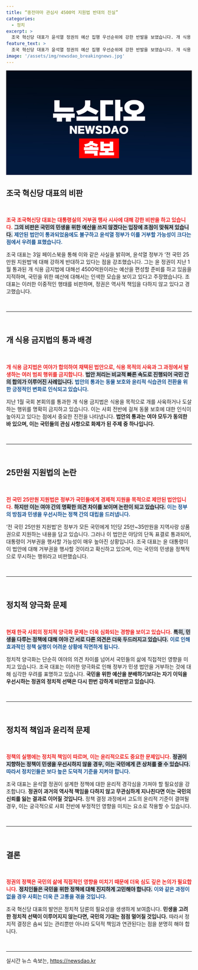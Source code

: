 ```yaml
---
title: “중전마마 관심사 4500억 지원법 반대의 진실”
categories:
  - 정치
excerpt: >
  조국 혁신당 대표가 윤석열 정권의 예산 집행 우선순위에 강한 반발을 보였습니다. 개 식용 금지법에는 4500억원을 지원하면서, 국민 생계 지원은 망각한 정부에 날카로운 비판을 쏟아냈습니다.
feature_text: >
  조국 혁신당 대표가 윤석열 정권의 예산 집행 우선순위에 강한 반발을 보였습니다. 개 식용 금지법에는 4500억원을 지원하면서, 국민 생계 지원은 망각한 정부에 날카로운 비판을 쏟아냈습니다.
image: '/assets/img/newsdao_breakingnews.jpg'
---
```


<p><img src="/assets/img/newsdao_breakingnews.jpg" alt="implanttips 속보" /></p>

<h2 data-ke-size="size26">조국 혁신당 대표의 비판</h2>

<p data-ke-size="size16">&nbsp;</p>  

<p><b><span style="color: #ee2323;">조국 조국혁신당 대표는 대통령실의 거부권 행사 시사에 대해 강한 비판을 하고 있습니다.</span></b> <b><span style="background-color: #21538527;">그의 비판은 국민의 민생을 위한 예산을 쓰지 않겠다는 입장에 초점이 맞춰져 있습니다.</span></b> <b><span style="color: #1a5490;">제안된 법안이 통과되었음에도 불구하고 윤석열 정부가 이를 거부할 가능성이 크다는 점에서 우려를 표했습니다.</span></b> </p>

<p>조국 대표는 3일 페이스북을 통해 이와 같은 사실을 밝히며, 윤석열 정부가 ‘전 국민 25만원 지원법’에 대해 강하게 반대하고 있다는 점을 강조했습니다. 그는 윤 정권이 지난 1월 통과된 개 식용 금지법에 대해선 4500억원이라는 예산을 편성할 준비를 하고 있음을 지적하며, 국민을 위한 예산에 대해서는 인색한 모습을 보이고 있다고 주장했습니다. 조 대표는 이러한 이중적인 행태를 비판하며, 정권은 역사적 책임을 다하지 않고 있다고 경고했습니다.</p>

<p data-ke-size="size16">&nbsp;</p>  

<hr />  

<p data-ke-size="size16">&nbsp;</p>  

<h2 data-ke-size="size26">개 식용 금지법의 통과 배경</h2>

<p data-ke-size="size16">&nbsp;</p>  

<p><b><span style="color: #ee2323;">개 식용 금지법은 여야가 합의하여 채택된 법안으로, 식용 목적의 사육과 그 과정에서 발생하는 여러 범죄 행위를 금지합니다.</span></b> <b><span style="background-color: #21538527;">법안 처리는 비교적 빠른 속도로 진행되어 국민 간의 합의가 이루어진 사례입니다.</span></b> <b><span style="color: #1a5490;">법안의 통과는 동물 보호와 윤리적 식습관의 전환을 위한 긍정적인 변화로 인식되고 있습니다.</span></b></p>

<p>지난 1월 국회 본회의를 통과한 개 식용 금지법은 식용을 목적으로 개를 사육하거나 도살하는 행위를 명확히 금지하고 있습니다. 이는 사회 전반에 걸쳐 동물 보호에 대한 인식이 높아지고 있다는 점에서 중요한 진전을 나타냅니다. <b>법안의 통과는 여야 모두가 동의한 바 있으며, 이는 국민들의 관심 사항으로 화제가 된 주제 중 하나입니다.</b> </p>

<p data-ke-size="size16">&nbsp;</p>  

<hr />  

<p data-ke-size="size16">&nbsp;</p>  

<h2 data-ke-size="size26">25만원 지원법의 논란</h2>

<p data-ke-size="size16">&nbsp;</p>  

<p><b><span style="color: #ee2323;">전 국민 25만원 지원법은 정부가 국민들에게 경제적 지원을 목적으로 제안된 법안입니다.</span></b> <b><span style="background-color: #21538527;">하지만 이는 여야 간의 명확한 의견 차이를 보이며 논란이 되고 있습니다.</span></b> <b><span style="color: #1a5490;">이는 정부의 방침과 민생을 우선시하는 정책 간의 대립을 드러냅니다.</span></b> </p>

<p>‘전 국민 25만원 지원법’은 정부가 모든 국민에게 1인당 25만~35만원을 지역사랑 상품권으로 지원하는 내용을 담고 있습니다. 그러나 이 법안은 야당의 단독 표결로 통과되어, 대통령이 거부권을 행사할 가능성이 매우 높아진 상황입니다. 조국 대표는 윤 대통령이 이 법안에 대해 거부권을 행사할 것이라고 확신하고 있으며, 이는 국민의 민생을 정책적으로 무시하는 행위라고 비판했습니다.</p>

<p data-ke-size="size16">&nbsp;</p>  

<hr />  

<p data-ke-size="size16">&nbsp;</p>  

<h2 data-ke-size="size26">정치적 양극화 문제</h2>

<p data-ke-size="size16">&nbsp;</p>  

<p><b><span style="color: #ee2323;">현재 한국 사회의 정치적 양극화 문제는 더욱 심화되는 경향을 보이고 있습니다.</span></b> <b><span style="background-color: #21538527;">특히, 민생을 다루는 정책에 대해 여야 간 서로 다른 의견은 더욱 두드러지고 있습니다.</span></b> <b><span style="color: #1a5490;">이로 인해 효과적인 정책 실행이 어려운 상황에 직면하게 됩니다.</span></b></p>

<p>정치적 양극화는 단순히 여야의 의견 차이를 넘어서 국민들의 삶에 직접적인 영향을 미치고 있습니다. 조국 대표는 이러한 양극화로 인해 정부가 민생 법안을 거부하는 것에 대해 심각한 우려를 표명하고 있습니다. <b>국민을 위한 예산을 분배하기보다는 자기 이익을 우선시하는 정권의 정치적 선택은 다시 한번 강하게 비판받고 있습니다.</b></p>

<p data-ke-size="size16">&nbsp;</p>  

<hr />  

<p data-ke-size="size16">&nbsp;</p>  

<h2 data-ke-size="size26">정치적 책임과 윤리적 문제</h2>

<p data-ke-size="size16">&nbsp;</p>  

<p><b><span style="color: #ee2323;">정책의 실행에는 정치적 책임이 따르며, 이는 윤리적으로도 중요한 문제입니다.</span></b> <b><span style="background-color: #21538527;">정권이 지향하는 정책이 민생을 우선시하지 않을 경우, 이는 국민에게 큰 상처를 줄 수 있습니다.</span></b> <b><span style="color: #1a5490;">따라서 정치인들은 보다 높은 도덕적 기준을 지켜야 합니다.</span></b></p>

<p>조국 대표는 윤석열 정권이 설계한 정책에 대한 윤리적 경각심을 가져야 할 필요성을 강조합니다. <b>정권이 과거의 역사적 책임을 다하지 않고 무관심하게 지나친다면 이는 국민의 신뢰를 잃는 결과로 이어질 것입니다.</b> 정책 결정 과정에서 고도의 윤리적 기준이 결여될 경우, 이는 궁극적으로 사회 전반에 부정적인 영향을 미치는 요소로 작용할 수 있습니다.</p>

<p data-ke-size="size16">&nbsp;</p>  

<hr />  

<p data-ke-size="size16">&nbsp;</p>  

<h2 data-ke-size="size26">결론</h2>

<p data-ke-size="size16">&nbsp;</p>  

<p><b><span style="color: #ee2323;">정권의 정책은 국민의 삶에 직접적인 영향을 미치기 때문에 더욱 심도 깊은 논의가 필요합니다.</span></b> <b><span style="background-color: #21538527;">정치인들은 국민을 위한 정책에 대해 진지하게 고민해야 합니다.</span></b> <b><span style="color: #1a5490;">이와 같은 과정이 없을 경우 사회는 더욱 큰 고통을 겪을 것입니다.</span></b> </p>

<p>조국 혁신당 대표의 발언은 정치적 담론의 필요성을 생생하게 보여줍니다. <b>민생을 고려한 정치적 선택이 이루어지지 않는다면, 국민의 기대는 점점 멀어질 것입니다.</b> 따라서 정치적 결정은 솜씨 있는 관리뿐만 아니라 도덕적 책임과 연관된다는 점을 분명히 해야 합니다. </p>

<p data-ke-size="size16">&nbsp;</p>  

<hr />  
실시간 뉴스 속보는, <a href="https://newsdao.kr" rel="dofollow">https://newsdao.kr</a>


